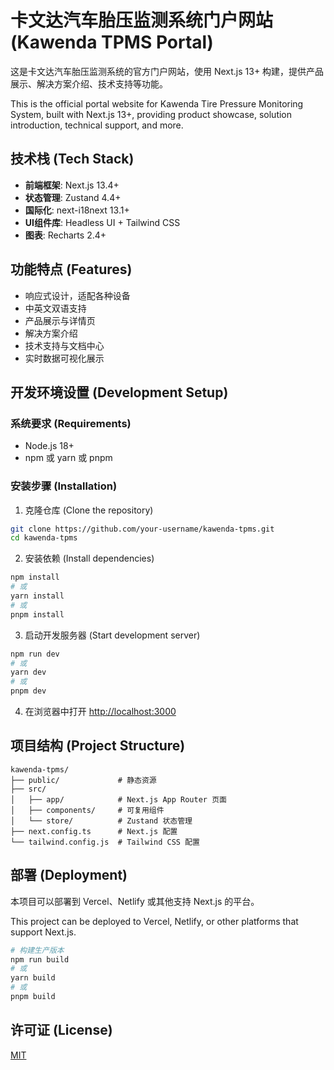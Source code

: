 # 卡文达汽车胎压监测系统门户网站 (Kawenda TPMS Portal)

这是卡文达汽车胎压监测系统的官方门户网站，使用 Next.js 13+ 构建，提供产品展示、解决方案介绍、技术支持等功能。

This is the official portal website for Kawenda Tire Pressure Monitoring System, built with Next.js 13+, providing product showcase, solution introduction, technical support, and more.

## 技术栈 (Tech Stack)

- **前端框架**: Next.js 13.4+
- **状态管理**: Zustand 4.4+
- **国际化**: next-i18next 13.1+
- **UI组件库**: Headless UI + Tailwind CSS
- **图表**: Recharts 2.4+

## 功能特点 (Features)

- 响应式设计，适配各种设备
- 中英文双语支持
- 产品展示与详情页
- 解决方案介绍
- 技术支持与文档中心
- 实时数据可视化展示

## 开发环境设置 (Development Setup)

### 系统要求 (Requirements)

- Node.js 18+
- npm 或 yarn 或 pnpm

### 安装步骤 (Installation)

1. 克隆仓库 (Clone the repository)

```bash
git clone https://github.com/your-username/kawenda-tpms.git
cd kawenda-tpms
```

2. 安装依赖 (Install dependencies)

```bash
npm install
# 或
yarn install
# 或
pnpm install
```

3. 启动开发服务器 (Start development server)

```bash
npm run dev
# 或
yarn dev
# 或
pnpm dev
```

4. 在浏览器中打开 [http://localhost:3000](http://localhost:3000)

## 项目结构 (Project Structure)

```
kawenda-tpms/
├── public/             # 静态资源
├── src/
│   ├── app/            # Next.js App Router 页面
│   ├── components/     # 可复用组件
│   └── store/          # Zustand 状态管理
├── next.config.ts      # Next.js 配置
└── tailwind.config.js  # Tailwind CSS 配置
```

## 部署 (Deployment)

本项目可以部署到 Vercel、Netlify 或其他支持 Next.js 的平台。

This project can be deployed to Vercel, Netlify, or other platforms that support Next.js.

```bash
# 构建生产版本
npm run build
# 或
yarn build
# 或
pnpm build
```

## 许可证 (License)

[MIT](LICENSE)
